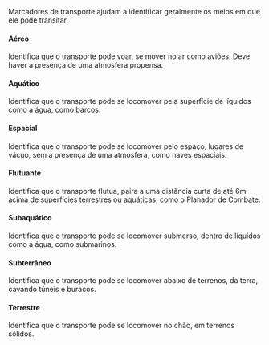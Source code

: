 Marcadores de transporte ajudam a identificar geralmente os meios em que ele pode transitar.

#### Aéreo
Identifica que o transporte pode voar, se mover no ar como aviões. Deve haver a presença de uma atmosfera propensa.

#### Aquático
Identifica que o transporte pode se locomover pela superfície de líquidos como a água, como barcos.

#### Espacial
Identifica que o transporte pode se locomover pelo espaço, lugares de vácuo, sem a presença de uma atmosfera, como naves espaciais.

#### Flutuante
Identifica que o transporte flutua, paira a uma distância curta de até 6m acima de superfícies terrestres ou aquáticas, como o Planador de Combate.

#### Subaquático
Identifica que o transporte pode se locomover submerso, dentro de líquidos como a água, como submarinos.

#### Subterrâneo
Identifica que o transporte pode se locomover abaixo de terrenos, da terra, cavando túneis e buracos.

#### Terrestre
Identifica que o transporte pode se locomover no chão, em terrenos sólidos.

